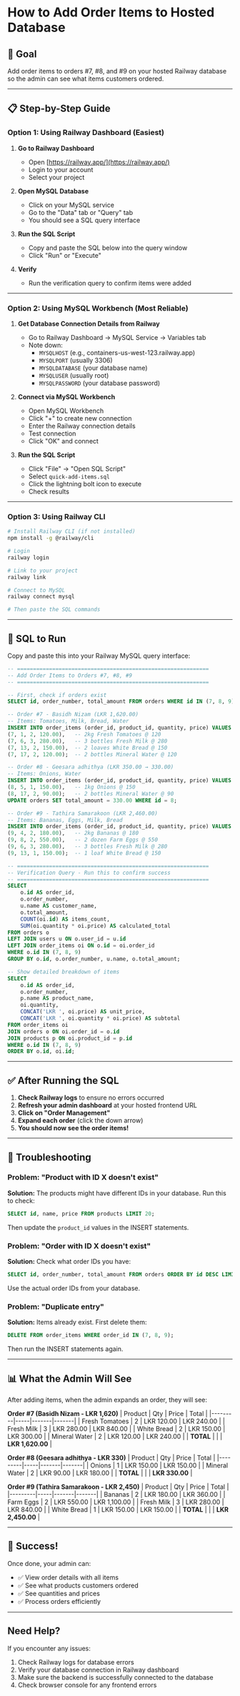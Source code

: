 # How to Add Order Items to Hosted Database

## 🎯 Goal
Add order items to orders #7, #8, and #9 on your hosted Railway database so the admin can see what items customers ordered.

---

## 📋 Step-by-Step Guide

### Option 1: Using Railway Dashboard (Easiest)

1. **Go to Railway Dashboard**
   - Open [https://railway.app/](https://railway.app/)
   - Login to your account
   - Select your project

2. **Open MySQL Database**
   - Click on your MySQL service
   - Go to the "Data" tab or "Query" tab
   - You should see a SQL query interface

3. **Run the SQL Script**
   - Copy and paste the SQL below into the query window
   - Click "Run" or "Execute"

4. **Verify**
   - Run the verification query to confirm items were added

---

### Option 2: Using MySQL Workbench (Most Reliable)

1. **Get Database Connection Details from Railway**
   - Go to Railway Dashboard → MySQL Service → Variables tab
   - Note down:
     - `MYSQLHOST` (e.g., containers-us-west-123.railway.app)
     - `MYSQLPORT` (usually 3306)
     - `MYSQLDATABASE` (your database name)
     - `MYSQLUSER` (usually root)
     - `MYSQLPASSWORD` (your database password)

2. **Connect via MySQL Workbench**
   - Open MySQL Workbench
   - Click "+" to create new connection
   - Enter the Railway connection details
   - Test connection
   - Click "OK" and connect

3. **Run the SQL Script**
   - Click "File" → "Open SQL Script"
   - Select `quick-add-items.sql`
   - Click the lightning bolt icon to execute
   - Check results

---

### Option 3: Using Railway CLI

```bash
# Install Railway CLI (if not installed)
npm install -g @railway/cli

# Login
railway login

# Link to your project
railway link

# Connect to MySQL
railway connect mysql

# Then paste the SQL commands
```

---

## 🔧 SQL to Run

Copy and paste this into your Railway MySQL query interface:

```sql
-- ============================================================
-- Add Order Items to Orders #7, #8, #9
-- ============================================================

-- First, check if orders exist
SELECT id, order_number, total_amount FROM orders WHERE id IN (7, 8, 9);

-- Order #7 - Basidh Nizam (LKR 1,620.00)
-- Items: Tomatoes, Milk, Bread, Water
INSERT INTO order_items (order_id, product_id, quantity, price) VALUES
(7, 1, 2, 120.00),   -- 2kg Fresh Tomatoes @ 120
(7, 6, 3, 280.00),   -- 3 bottles Fresh Milk @ 280
(7, 13, 2, 150.00),  -- 2 loaves White Bread @ 150
(7, 17, 2, 120.00);  -- 2 bottles Mineral Water @ 120

-- Order #8 - Geesara adhithya (LKR 350.00 → 330.00)
-- Items: Onions, Water
INSERT INTO order_items (order_id, product_id, quantity, price) VALUES
(8, 5, 1, 150.00),   -- 1kg Onions @ 150
(8, 17, 2, 90.00);   -- 2 bottles Mineral Water @ 90
UPDATE orders SET total_amount = 330.00 WHERE id = 8;

-- Order #9 - Tathira Samarakoon (LKR 2,460.00)
-- Items: Bananas, Eggs, Milk, Bread
INSERT INTO order_items (order_id, product_id, quantity, price) VALUES
(9, 4, 2, 180.00),   -- 2kg Bananas @ 180
(9, 8, 2, 550.00),   -- 2 dozen Farm Eggs @ 550
(9, 6, 3, 280.00),   -- 3 bottles Fresh Milk @ 280
(9, 13, 1, 150.00);  -- 1 loaf White Bread @ 150

-- ============================================================
-- Verification Query - Run this to confirm success
-- ============================================================
SELECT 
    o.id AS order_id,
    o.order_number,
    u.name AS customer_name,
    o.total_amount,
    COUNT(oi.id) AS items_count,
    SUM(oi.quantity * oi.price) AS calculated_total
FROM orders o
LEFT JOIN users u ON o.user_id = u.id
LEFT JOIN order_items oi ON o.id = oi.order_id
WHERE o.id IN (7, 8, 9)
GROUP BY o.id, o.order_number, u.name, o.total_amount;

-- Show detailed breakdown of items
SELECT 
    o.id AS order_id,
    o.order_number,
    p.name AS product_name,
    oi.quantity,
    CONCAT('LKR ', oi.price) AS unit_price,
    CONCAT('LKR ', oi.quantity * oi.price) AS subtotal
FROM order_items oi
JOIN orders o ON oi.order_id = o.id
JOIN products p ON oi.product_id = p.id
WHERE o.id IN (7, 8, 9)
ORDER BY o.id, oi.id;
```

---

## ✅ After Running the SQL

1. **Check Railway logs** to ensure no errors occurred
2. **Refresh your admin dashboard** at your hosted frontend URL
3. **Click on "Order Management"**
4. **Expand each order** (click the down arrow)
5. **You should now see the order items!**

---

## 🚨 Troubleshooting

### Problem: "Product with ID X doesn't exist"
**Solution:** The products might have different IDs in your database. Run this to check:
```sql
SELECT id, name, price FROM products LIMIT 20;
```
Then update the `product_id` values in the INSERT statements.

### Problem: "Order with ID X doesn't exist"
**Solution:** Check what order IDs you have:
```sql
SELECT id, order_number, total_amount FROM orders ORDER BY id DESC LIMIT 10;
```
Use the actual order IDs from your database.

### Problem: "Duplicate entry"
**Solution:** Items already exist. First delete them:
```sql
DELETE FROM order_items WHERE order_id IN (7, 8, 9);
```
Then run the INSERT statements again.

---

## 📊 What the Admin Will See

After adding items, when the admin expands an order, they will see:

**Order #7 (Basidh Nizam - LKR 1,620)**
| Product | Qty | Price | Total |
|---------|-----|-------|-------|
| Fresh Tomatoes | 2 | LKR 120.00 | LKR 240.00 |
| Fresh Milk | 3 | LKR 280.00 | LKR 840.00 |
| White Bread | 2 | LKR 150.00 | LKR 300.00 |
| Mineral Water | 2 | LKR 120.00 | LKR 240.00 |
| **TOTAL** | | | **LKR 1,620.00** |

**Order #8 (Geesara adhithya - LKR 330)**
| Product | Qty | Price | Total |
|---------|-----|-------|-------|
| Onions | 1 | LKR 150.00 | LKR 150.00 |
| Mineral Water | 2 | LKR 90.00 | LKR 180.00 |
| **TOTAL** | | | **LKR 330.00** |

**Order #9 (Tathira Samarakoon - LKR 2,450)**
| Product | Qty | Price | Total |
|---------|-----|-------|-------|
| Bananas | 2 | LKR 180.00 | LKR 360.00 |
| Farm Eggs | 2 | LKR 550.00 | LKR 1,100.00 |
| Fresh Milk | 3 | LKR 280.00 | LKR 840.00 |
| White Bread | 1 | LKR 150.00 | LKR 150.00 |
| **TOTAL** | | | **LKR 2,450.00** |

---

## 🎉 Success!

Once done, your admin can:
- ✅ View order details with all items
- ✅ See what products customers ordered
- ✅ See quantities and prices
- ✅ Process orders efficiently

---

## Need Help?

If you encounter any issues:
1. Check Railway logs for database errors
2. Verify your database connection in Railway dashboard
3. Make sure the backend is successfully connected to the database
4. Check browser console for any frontend errors
